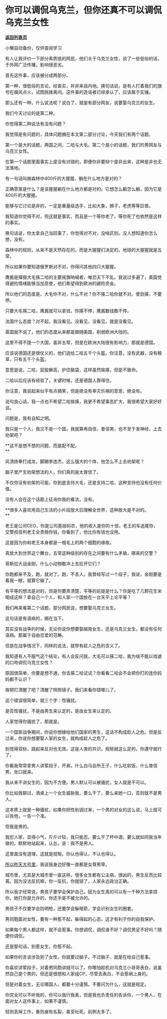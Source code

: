 # 你可以调侃乌克兰，但你还真不可以调侃乌克兰女性

[**返回列表页**](/gzh/记忆承载3)

小懒自动备份，仅供查阅学习

有人让我评价一下部分素质低的网民，他们关于乌克兰女性，说了一些低俗的话，于外网广泛传播，影响很恶劣。  

  

首先这件事，应该被分成两部分。  

  

第一种，很低俗的言论，经查实，并非来自内地。换句话说，是有人打着我们的旗号在煽风点火，试图挑拨离间。这件事的造谣者已经承认了，应该属于实锤。

  

那么还有一种，什么说法呢？说白了，就是有部分网友，说要娶乌克兰的女生。

  

我们今天讨论的是第二种。  

  

你觉得第二种说法有没有问题？

  

我觉得是有问题的，具体问题搁在本文第二部分讨论，今天我们有两个话题。

  

第一个是大的话题，两国之间，二哈与大毛。第二个是小的话题，我们的男网友与乌克兰女性。  

  

在第一个话题里面事实上是没有对错的，即便你非要辩个是非出来，这种是非也无法落地。  

  

有一句话叫做森林中400斤的大猩猩，躺在什么地方是对的？  

  

正确答案是什么？是该猩猩躺在什么地方都是对的。它想怎么躺怎么躺，因为它是400斤的大猩猩。

  

能够与它讨论是非的，一定是重量级选手，比如大象，狮子，老虎等等巨兽。  

  

我知道你觉得不对，但这就是事实，而且是一个等你老了，等你死了也依然是这样的事实。  

  

换句话说，你太拿自己当回事了，你觉得对不对，没啥区别。没人想知道你怎么想，没有。

  

森林中的规则，从来不是天然存在的，而是大猩猩们决定的，地球的大猩猩就是五常。  

  

所以如果你要知道俄罗斯对不对，你得问其他四只大猩猩。

  

鹰酱是撺掇大毛揍二哈的主要摇旗呐喊者，唯恐天下不乱。我说过多遍了，美国觉得避险情绪能够当加息使，他们希望得到欧洲的避险资金。

  

所以他们的态度是，大毛你不对，什么不对？你不揍二哈你就不对。使劲揍，不要停。

  

只要大毛揍二哈，鹰酱就可以拿钱，你揍不停，鹰酱数钱数不停。  

  

法国什么态度？对不起，我没看见。没看见，没看见，就是没看见。  

  

英国就不说了，他们的态度从来都是跟随美国，削弱欧洲大陆的。  

  

这里不得不提一个大国，虽非五常，但是在欧洲大陆很有影响力，那就是德国。

  

应该说德国还是很仗义的，他们送给二哈五千个头盔，你注意，没有武器，没有粮草，只有五千个头盔。  

  

意思是说，二哈，屁股撅高，护住脑袋，这样虽然挨揍，但是不致命。  

  

二哈以后应该有经验了，关键时候，还是德国人靠得住。  

  

你注意，我说起来似乎有点搞笑，但是绝没有幸灾乐祸的意思，绝没有。  

  

说句良心话，我一点也不希望二哈挨揍，我更不希望事态扩大，我很希望大家好好谈。

  

问题是，我有自知之明。

  

我只是一个人，我又不是一个国，我就算再自信，普信男，也不至于发神经，上去劝架吧？  

  

 **这不是想不想的问题，而是配不配。  
**

  

风清扬拳打成龙，脚踢李连杰，这么强大的个体，他怎么不上去劝架呢？

  

脑子里产生劝架想法的人，你们真的是太普信了。  

  

不仅你没有劝架的可能，你到底支持大毛，还是支持二哈，这种支持也没有任何价值。  

  

没有人会在这个话题上征询你我的看法，没有。

  

 **很多人喜欢用自己生活的小片段放大后理解全世界，这种放大是不对的。  
**

  

老王是公司CEO，你是公司基层码农，他的收入是你的十倍，老王的车追尾你，交警叔叔判老王全责赔你钱，你看到了，他比你有钱也没用。

  

这是因为你和老王本身都是一根毛上的两个细胞的缘故。  

  

真放大到世界这个舞台，五常这种级别的存在之间要有什么矛盾，哪来的交警？  

  

哥斯拉大战金刚，什么小动物敢冲上去拉开它们？  

  

你跑都来不及，跑，就对了。跑，不丢人。我曾经写过一个段子，我说，金刚要是看我一眼，就算它输了。  

  

有平等的想法是对的，但是你要弄清楚，平等的前提是什么？你是吃了几颗花生米喝成这样？拿自己一个人，和人家一个国放在一台天平上论平等？  

  

我们再来看第二个话题，部分网民说，想要娶乌克兰女生。

  

这句话是有语病的，搁在当下。

  

其实没有战争的时候，无论你说你想要娶越南女生，还是乌克兰女生，都没有任何语病。那属于自由恋爱的范畴。  

  

但是在战争情况下，同样的说法，就带有趁人之危的含义了。

  

我知道有人不服气这个结论，有人会反问我，大毛可以揍二哈，我为啥不能以戏谑的口吻调侃乌克兰女性？

  

原因很简单，你要是想不通，你去揍二哈试试？你看看二哈会不会把你打的连你妈妈都不认识？

  

挨顿打清醒了吧？清醒了照照镜子。我们来看你错哪儿了。

  

这个错误很简单，就三个字：性骚扰。  

  

是否性骚扰，不是由男生来认定的，是由女生来认定的。

  

人家觉得你骚扰了，那就是。

  

一个国家战争期间，你说你想嫁给他们国家的男生，这话不构成趁人之危。但是反过来，你说你想要娶人家的女生，就构成趁人之危了。

  

别觉得双标，跳起来反对也无效。这是人类的共识，规矩就这么定的，你遵守就行了。

  

你看我常常拿男人讲荤段子，开涮，什么白马会所王子，什么吃软饭，什么普信男，张口就来。

  

我从来不讲女生的，因为不方便。男人默认可以被骚扰，女人就是不可以。

  

你比如我聊过，酒桌上一个女生威胁我，要么干了，要么亲她一口，否则就不是男人。  

  

这本质上就是一种骚扰，如果你把性别调过来，一个男的对女的这么说，马上就可以告他，一告一个准。  

  

但我是男的。

  

我怼人家，显得小气，斤斤计较，我只能忍。要么干了杯中酒，要么就如同我当年做的，默默地站起来，认怂，说：我不是男人。  

  

这里面没有道理，这就是规矩。你认也得认，不认也得认。

  

[所以昨天大号里](http://mp.weixin.qq.com/s?__biz=MzU0MjYwNDU2Mw==&mid=2247504291&idx=1&sn=174db7c027b5e19c5946d9b81b454c38&chksm=fb1abddfcc6d34c9431fae614bb75990fdca9bd5bfae71d7ea48c7c19a130f6fc83e0e58cb4f&scene=21#wechat_redirect)，我说我身边好像一直都是女尊男卑。

  

城市里，尤其是大城市里一直这样。很多女生都有公主病，很凶的，男生反而比较蔫。因为没法反抗嘛，你一反抗，你就错了，人家永远政治正确。  

  

所以我才经常说，男孩子要学会保护自己。因为女生真的可以有一千种方法拿捏你，她打你是允许的，你还手是不被允许的。

  

男孩子不仅要学会防明枪，还要学会躲暗箭，学会识别女生的圈套。

  

男同胞面对女性，要有一种惹不起，躲得起的心态，这才有利于你的自我保护。

  

如果每个男人都这样，就不会惹事。你想调侃，调侃谁不好？调侃男足不好吗？随便你调侃。  

  

还是那句话，别惹女生，你惹不起。

  

如果你的言谈涉及到了女性，你就要过脑子。不过脑子，就是在给自己惹事。  

  

你喜欢讲荤段子，对着男同胞讲就可以了。你哪怕趁机对乌克兰小哥哥表白，说虽然自己是个男的，但还是很想和人家组CP，尽管去表白，不会惹祸上身的。

  

但是对着女生，无论哪国人，都要十分谨慎。不要问为什么，这就是规定。

  

你完全可以不听我的，你可以我行我素，但是我也负责任的告诉你，一个男人，在面对女人这件事上，如果不谨慎。

  

轻则丢掉工作，重则身败名裂，甚至社死。前例太多了。

